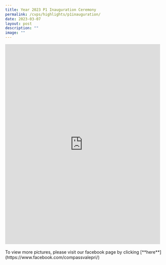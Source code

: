 ```yaml
---
title: Year 2023 P1 Inauguration Ceremony
permalink: /cvps/highlights/p1inauguration/
date: 2023-03-07
layout: post
description: ""
image: ""
---
```

<iframe src="https://www.facebook.com/plugins/post.php?href=https%3A%2F%2Fwww.facebook.com%2Fcompassvalepri%2Fposts%2Fpfbid0PcBinDNbAf6QoG8qSU8PSiVdi49qhN9FamAzY35PgrDsihSckP2DL5F7CmuVUEpMl&show_text=true&width=500" width="500" height="646" style="border:none;overflow:hidden" scrolling="no" frameborder="0" allowfullscreen="true" allow="autoplay; clipboard-write; encrypted-media; picture-in-picture; web-share"></iframe>
<br>
<br>
To view more pictures, please visit our facebook page by clicking [**here**](https://www.facebook.com/compassvalepri/)